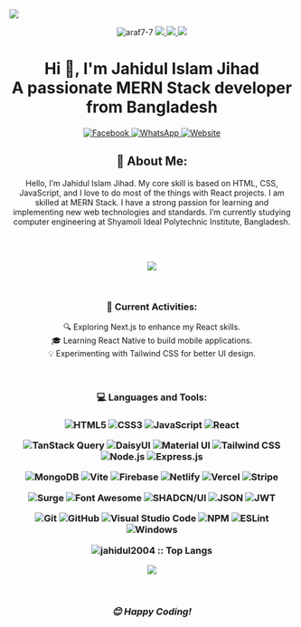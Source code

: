 <img src="https://i.ibb.co.com/LXY28xPX/github-Banner.png">

<p align="center"> <img src="https://komarev.com/ghpvc/?username=jahidul2004&label=Profile%20views&color=4DC71F&style=flat" alt="araf7-7" /> <a href="https://github.com/ryo-ma/github-profile-trophy/issues">
    <img src="https://img.shields.io/badge/Age-21-brighteen"/> 
  </a>
  <a href="https://github.com/ryo-ma/github-profile-trophy/network/members">
    <img src="https://img.shields.io/badge/Focus-MERN Stack-brighteen"/> 
  </a>  
  <a href="https://github.com/ryo-ma/github-profile-trophy/stargazers">
    <img src="https://img.shields.io/badge/Living-Dhaka-brighteen"/> 
  </a>
     </p>


<div>
    <h1 align="center">Hi 👋, I'm Jahidul Islam Jihad <br>A passionate MERN Stack developer from Bangladesh</h1>
    <h4 align="center"></h4>
</div>

<p align="center">
    <a href="https://www.facebook.com/share/dbMWtFD4uzSn8KqU/" target="_blank">
        <img src="https://img.shields.io/badge/Facebook-1877F2?style=for-the-badge&logo=facebook&logoColor=white" alt="Facebook" />
    </a>
    <a href="https://wa.me/8801787275288" target="_blank">
        <img src="https://img.shields.io/badge/WhatsApp-25D366?style=for-the-badge&logo=whatsapp&logoColor=white" alt="WhatsApp" />
    </a>
    <a href="https://jahiduljihad.netlify.app" target="_blank">
        <img src="https://img.shields.io/badge/Website-00C7B7?style=for-the-badge&logo=netlify&logoColor=white" alt="Website" />
    </a>
</p>



<div align="center">
  <h2>💫 About Me:</h2>
  <p>Hello, I’m Jahidul Islam Jihad. My core skill is based on HTML, CSS, JavaScript, and I love to do most of the things with React projects. I am skilled at MERN Stack. I have a strong passion for learning and implementing new web technologies and standards. I’m currently studying computer engineering at Shyamoli Ideal Polytechnic Institute, Bangladesh.</p>
</div>

<br>
<br>

<p align="center">
  <img src="https://github-readme-streak-stats.herokuapp.com/?user=jahidul2004&theme=radical&hide_border=true" />
  <br>
</p>

<br>
<div align="center">
<h3>🚀 Current Activities:</h3>
🔍 Exploring Next.js to enhance my React skills. <br>
🎓 Learning React Native to build mobile applications. <br>
💡 Experimenting with Tailwind CSS for better UI design. <br>
</div>
<br>
<br>

<h3 align="center">💻 Languages and Tools:</h3>

<h3 align="center">

![HTML5](https://img.shields.io/badge/HTML5-E34F26?style=for-the-badge&logo=html5&logoColor=white)
![CSS3](https://img.shields.io/badge/CSS3-1572B6?style=for-the-badge&logo=css3&logoColor=white)
![JavaScript](https://img.shields.io/badge/JavaScript-F7DF1E?style=for-the-badge&logo=javascript&logoColor=black)
![React](https://img.shields.io/badge/React-61DAFB?style=for-the-badge&logo=react&logoColor=black)

![TanStack Query](https://img.shields.io/badge/TanStack_Query-FF4154?style=for-the-badge&logo=TanStack&logoColor=white)
![DaisyUI](https://img.shields.io/badge/DaisyUI-FF69B4?style=for-the-badge&logo=DaisyUI&logoColor=white)
![Material UI](https://img.shields.io/badge/Material_UI-0081CB?style=for-the-badge&logo=mui&logoColor=white)
![Tailwind CSS](https://img.shields.io/badge/Tailwind_CSS-38B2AC?style=for-the-badge&logo=TailwindCSS&logoColor=white)
![Node.js](https://img.shields.io/badge/Node.js-339933?style=for-the-badge&logo=Node.js&logoColor=white)
![Express.js](https://img.shields.io/badge/Express.js-000000?style=for-the-badge&logo=Express&logoColor=white)

![MongoDB](https://img.shields.io/badge/MongoDB-47A248?style=for-the-badge&logo=MongoDB&logoColor=white)
![Vite](https://img.shields.io/badge/Vite-646CFF?style=for-the-badge&logo=Vite&logoColor=white)
![Firebase](https://img.shields.io/badge/Firebase-FFCA28?style=for-the-badge&logo=Firebase&logoColor=black)
![Netlify](https://img.shields.io/badge/Netlify-00C7B7?style=for-the-badge&logo=Netlify&logoColor=white)
![Vercel](https://img.shields.io/badge/Vercel-000000?style=for-the-badge&logo=vercel&logoColor=white)
![Stripe](https://img.shields.io/badge/Stripe-008CDD?style=for-the-badge&logo=Stripe&logoColor=white)

![Surge](https://img.shields.io/badge/Surge-000000?style=for-the-badge&logo=Surge&logoColor=white)
![Font Awesome](https://img.shields.io/badge/Font_Awesome-339AF0?style=for-the-badge&logo=font-awesome&logoColor=white)
![SHADCN/UI](https://img.shields.io/badge/SHADCN_UI-000000?style=for-the-badge&logo=shadcnui&logoColor=white)
![JSON](https://img.shields.io/badge/JSON-000000?style=for-the-badge&logo=JSON&logoColor=white)
![JWT](https://img.shields.io/badge/JSON_Web_Tokens-000000?style=for-the-badge&logo=json-web-tokens&logoColor=white)

![Git](https://img.shields.io/badge/Git-F05032?style=for-the-badge&logo=git&logoColor=white)
![GitHub](https://img.shields.io/badge/GitHub-181717?style=for-the-badge&logo=github&logoColor=white)
![Visual Studio Code](https://img.shields.io/badge/VSCode-007ACC?style=for-the-badge&logo=visual-studio-code&logoColor=white)
![NPM](https://img.shields.io/badge/NPM-CB3837?style=for-the-badge&logo=npm&logoColor=white)
![ESLint](https://img.shields.io/badge/ESLint-4B32C3?style=for-the-badge&logo=eslint&logoColor=white)
![Windows](https://img.shields.io/badge/Windows-0078D6?style=for-the-badge&logo=windows&logoColor=white)

<div align="center">

<p align="center"><img src="https://github-readme-stats.vercel.app/api/top-langs/?username=jahidul2004&langs_count=10&title_color=7A7ADB&icon_color=2234AE&text_color=D3D3D3&bg_color=0,000000,130F40" alt="jahidul2004 :: Top Langs" /></p>

<img src="https://github-readme-stats.vercel.app/api?username=jahidul2004&show_icons=true&theme=radical&hide_border=true" />

</br>
</br>
</br>

<i align="center">😊 Happy Coding!</i>

